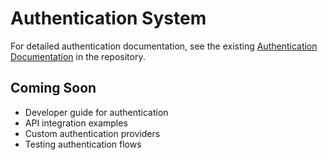 # Authentication System

For detailed authentication documentation, see the existing [Authentication Documentation](../../docs/AUTHENTICATION.md) in the repository.

## Coming Soon

- Developer guide for authentication
- API integration examples
- Custom authentication providers
- Testing authentication flows
